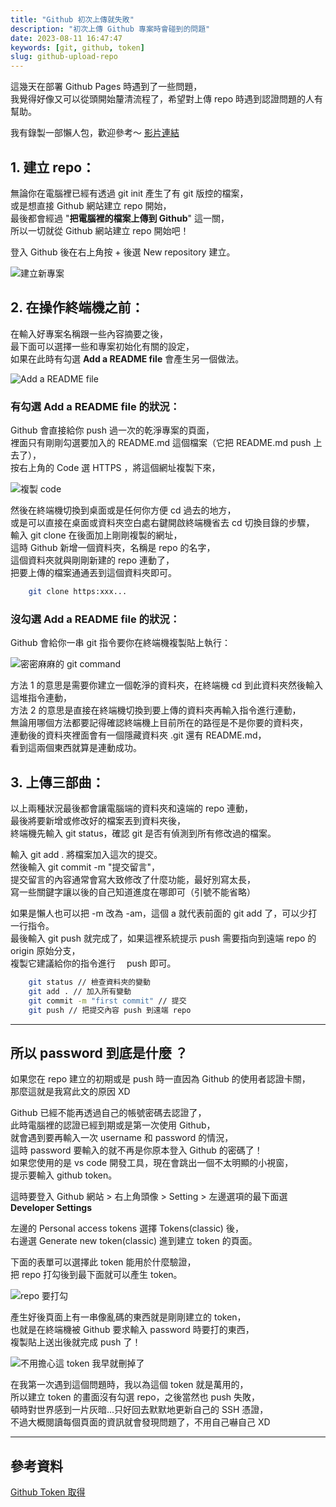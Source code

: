 ```yaml
---
title: "Github 初次上傳就失敗"
description: "初次上傳 Github 專案時會碰到的問題"
date: 2023-08-11 16:47:47
keywords: [git, github, token]
slug: github-upload-repo
---
```


這幾天在部署 Github Pages 時遇到了一些問題，  
我覺得好像又可以從頭開始釐清流程了，希望對上傳 repo 時遇到認證問題的人有幫助。

我有錄製一部懶人包，歡迎參考～
[影片連結](https://www.youtube.com/watch?v=xAUhXfAi1Hc)

## 1. 建立 repo：

無論你在電腦裡已經有透過 git init 產生了有 git 版控的檔案，  
或是想直接 Github 網站建立 repo 開始，  
最後都會經過 "**把電腦裡的檔案上傳到 Github**" 這一關，  
所以一切就從 Github 網站建立 repo 開始吧！

登入 Github 後在右上角按 + 後選 New repository 建立。

![建立新專案](https://drive.google.com/uc?export=view&id=1lN4Kd94-lpvrUrpVNMF7qXoZWhAXTaw2)

## 2. 在操作終端機之前：

在輸入好專案名稱跟一些內容摘要之後，  
最下面可以選擇一些和專案初始化有關的設定，  
如果在此時有勾選 **Add a README file** 會產生另一個做法。

![Add a README file](https://drive.google.com/uc?export=view&id=12TMy7lC-S5NLSPU6MkgplWp4jUeloL_Z)

### 有勾選 **Add a README file** 的狀況：

Github 會直接給你 push 過一次的乾淨專案的頁面，  
裡面只有剛剛勾選要加入的 README.md 這個檔案（它把 README.md push 上去了），  
按右上角的 Code 選 HTTPS ，將這個網址複製下來，

![複製 code](https://drive.google.com/uc?export=view&id=1vsbDJY6VvZXFSJ8W1atInB5rxbHIV1JL)

然後在終端機切換到桌面或是任何你方便 cd 過去的地方，  
或是可以直接在桌面或資料夾空白處右鍵開啟終端機省去 cd 切換目錄的步驟，  
輸入 git clone 在後面加上剛剛複製的網址，  
這時 Github 新增一個資料夾，名稱是 repo 的名字，  
這個資料夾就與剛剛新建的 repo 連動了，  
把要上傳的檔案通通丟到這個資料夾即可。

```bash
    git clone https:xxx...
```

### 沒勾選 **Add a README file** 的狀況：

Github 會給你一串 git 指令要你在終端機複製貼上執行：

![密密麻麻的 git command](https://drive.google.com/uc?export=view&id=1NnBieHCh9xFGAvpENCG-OuIgN03h36Qw)

方法 1 的意思是需要你建立一個乾淨的資料夾，在終端機 cd 到此資料夾然後輸入這堆指令連動，  
方法 2 的意思是直接在終端機切換到要上傳的資料夾再輸入指令進行連動，  
無論用哪個方法都要記得確認終端機上目前所在的路徑是不是你要的資料夾，  
連動後的資料夾裡面會有一個隱藏資料夾 .git 還有 README.md，  
看到這兩個東西就算是連動成功。

## 3. 上傳三部曲：

以上兩種狀況最後都會讓電腦端的資料夾和遠端的 repo 連動，  
最後將要新增或修改好的檔案丟到資料夾後，  
終端機先輸入 git status，確認 git 是否有偵測到所有修改過的檔案。

輸入 git add . 將檔案加入這次的提交。  
然後輸入 git commit -m "提交留言"，  
提交留言的內容通常會寫大致修改了什麼功能，最好別寫太長，  
寫一些關鍵字讓以後的自己知道進度在哪即可（引號不能省略）

如果是懶人也可以把 -m 改為 -am，這個 a 就代表前面的 git add 了，可以少打一行指令。  
最後輸入 git push 就完成了，如果這裡系統提示 push 需要指向到遠端 repo 的 origin 原始分支，  
複製它建議給你的指令進行　 push 即可。

```bash
    git status // 檢查資料夾的變動
    git add . // 加入所有變動
    git commit -m "first commit" // 提交
    git push // 把提交內容 push 到遠端 repo
```

---

## 所以 password 到底是什麼 ？

如果您在 repo 建立的初期或是 push 時一直因為 Github 的使用者認證卡關，  
那麼這就是我寫此文的原因 XD

Github 已經不能再透過自己的帳號密碼去認證了，  
此時電腦裡的認證已經到期或是第一次使用 Github，  
就會遇到要再輸入一次 username 和 password 的情況，  
這時 password 要輸入的就不再是你原本登入 Github 的密碼了！  
如果您使用的是 vs code 開發工具，現在會跳出一個不太明顯的小視窗，  
提示要輸入 github token。

這時要登入 Github 網站 > 右上角頭像 > Setting > 左邊選項的最下面選 **Developer Settings**

左邊的 Personal access tokens 選擇 Tokens(classic) 後，  
右邊選 Generate new token(classic) 進到建立 token 的頁面。

下面的表單可以選擇此 token 能用於什麼驗證，  
把 repo 打勾後到最下面就可以產生 token。

![repo 要打勾](https://drive.google.com/uc?export=view&id=1iBrodhA0pq-eKxgv2NZx-33HVSH52YVs)

產生好後頁面上有一串像亂碼的東西就是剛剛建立的 token，  
也就是在終端機被 Github 要求輸入 password 時要打的東西，  
複製貼上送出後就完成 push 了！

![不用擔心這 token 我早就刪掉了](https://drive.google.com/uc?export=view&id=11uqWt_bewP3iNeJ7CF5t7DVdcNOeXzEE)

在我第一次遇到這個問題時，我以為這個 token 就是萬用的，  
所以建立 token 的畫面沒有勾選 repo，之後當然也 push 失敗，  
頓時對世界感到一片灰暗...只好回去默默地更新自己的 SSH 憑證，  
不過大概閱讀每個頁面的資訊就會發現問題了，不用自己嚇自己 XD

---

## 參考資料

[Github Token 取得](https://shengyu7697.github.io/github-personal-access-token/)
